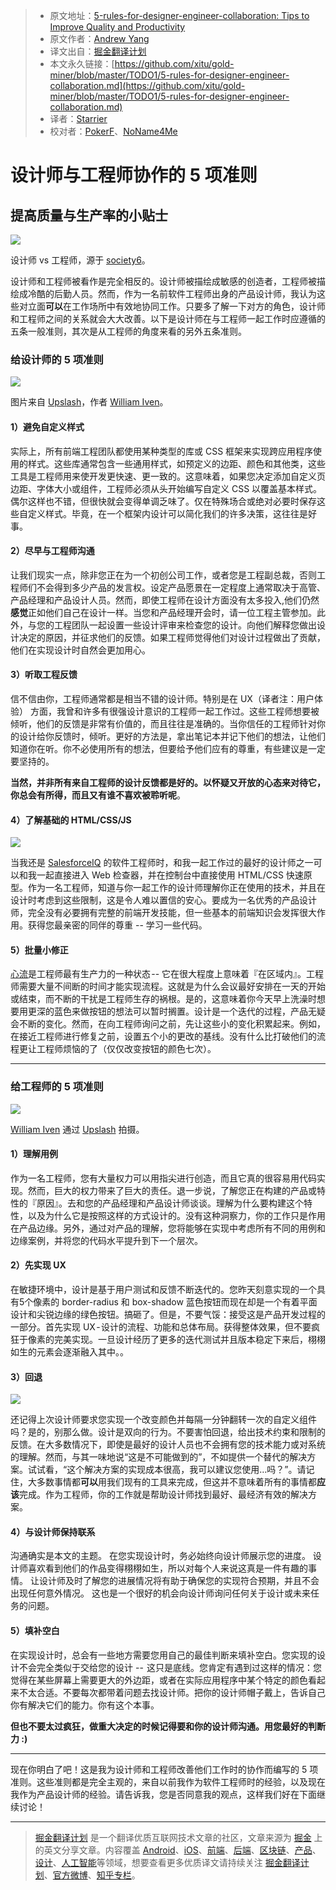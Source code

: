 > * 原文地址：[5-rules-for-designer-engineer-collaboration: Tips to Improve Quality and Productivity](https://medium.com/tradecraft-traction/5-rules-for-designer-engineer-collaboration-182fd74bd09f?ref=uxdesignweekly)
> * 原文作者：[Andrew Yang](https://medium.com/@andrew.yang804?source=post_header_lockup)
> * 译文出自：[掘金翻译计划](https://github.com/xitu/gold-miner)
> * 本文永久链接：[https://github.com/xitu/gold-miner/blob/master/TODO1/5-rules-for-designer-engineer-collaboration.md](https://github.com/xitu/gold-miner/blob/master/TODO1/5-rules-for-designer-engineer-collaboration.md)
> * 译者：[Starrier](https://github.com/Starriers)
> * 校对者：[PokerF](https://github.com/PokerF)、[NoName4Me](https://github.com/NoName4Me)

# 设计师与工程师协作的 5 项准则

## 提高质量与生产率的小贴士

![](https://cdn-images-1.medium.com/max/800/1*hNscHHl45Q6s3dARFiaw0A.jpeg)

设计师 vs 工程师，源于 [society6](https://society6.com/)。

设计师和工程师被看作是完全相反的。设计师被描绘成敏感的创造者，工程师被描绘成冷酷的后勤人员。然而，作为一名前软件工程师出身的产品设计师，我认为这些对立面**可以**在工作场所中有效地协同工作。只要多了解一下对方的角色，设计师和工程师之间的关系就会大大改善。以下是设计师在与工程师一起工作时应遵循的五条一般准则，其次是从工程师的角度来看的另外五条准则。

### 给设计师的 5 项准则

![](https://cdn-images-1.medium.com/max/800/1*RlD_EebvaZt--pxPDmc0rQ.jpeg)

图片来自 [Upslash](https://unsplash.com)，作者 [William Iven](https://unsplash.com/@firmbee)。

#### 1）避免自定义样式

实际上，所有前端工程团队都使用某种类型的库或 CSS 框架来实现跨应用程序使用的样式。这些库通常包含一些通用样式，如预定义的边距、颜色和其他类，这些工具是工程师用来使开发更快速、更一致的。这意味着，如果您决定添加自定义页边距、字体大小或组件，工程师必须从头开始编写自定义 CSS 以覆盖基本样式。偶尔这样也不错，但很快就会变得单调乏味了。仅在特殊场合或绝对必要时保存这些自定义样式。毕竟，在一个框架内设计可以简化我们的许多决策，这往往是好事。

#### 2）尽早与工程师沟通

让我们现实一点，除非您正在为一个初创公司工作，或者您是工程副总裁，否则工程师们不会得到多少产品的发言权。设定产品愿景在一定程度上通常取决于高管、产品经理和产品设计人员。然而，即使工程师在设计方面没有太多投入,他们仍然**感觉**正如他们自己在设计一样。当您和产品经理开会时，请一位工程主管参加。此外，与您的工程团队一起设置一些设计评审来检查您的设计。向他们解释您做出设计决定的原因，并征求他们的反馈。如果工程师觉得他们对设计过程做出了贡献，他们在实现设计时自然会更加用心。

#### 3）听取工程反馈

信不信由你，工程师通常都是相当不错的设计师。特别是在 UX（译者注：用户体验） 方面，我曾和许多有很强设计意识的工程师一起工作过。这些工程师想要被倾听，他们的反馈是非常有价值的，而且往往是准确的。当你信任的工程师针对你的设计给你反馈时，倾听。更好的方法是，拿出笔记本并记下他们的想法，让他们知道你在听。你不必使用所有的想法，但要给予他们应有的尊重，有些建议是一定要坚持的。

**当然，并非所有来自工程师的设计反馈都是好的。以怀疑又开放的心态来对待它，你总会有所得，而且又有谁不喜欢被聆听呢**。

#### 4）了解基础的 HTML/CSS/JS

![](https://cdn-images-1.medium.com/max/800/1*uL5yjFLIeRYvmZR9w3mLHg.png)

当我还是 [SalesforceIQ](https://www.linkedin.com/company/salesforceiq/) 的软件工程师时，和我一起工作过的最好的设计师之一可以和我一起直接进入 Web 检查器，并在控制台中直接使用 HTML/CSS 快速原型。作为一名工程师，知道与你一起工作的设计师理解你正在使用的技术，并且在设计时考虑到这些限制，这是令人难以置信的安心。要成为一名优秀的产品设计师，完全没有必要拥有完整的前端开发技能，但一些基本的前端知识会发挥很大作用。获得您最亲密的同伴的尊重 -- 学习一些代码。

#### 5）批量小修正

[心流](https://en.wikipedia.org/wiki/Flow_%28psychology%29)是工程师最有生产力的一种状态 -- 它在很大程度上意味着『在区域内』。工程师需要大量不间断的时间才能实现流程。这就是为什么会议最好安排在一天的开始或结束，而不断的干扰是工程师生存的祸根。是的，这意味着你今天早上洗澡时想要用更深的蓝色来做按钮的想法可以暂时搁置。设计是一个迭代的过程，产品无疑会不断的变化。然而，在向工程师询问之前，先让这些小的变化积累起来。例如，在接近工程师进行修复之前，设置五个小的更改的基线。没有什么比打破他们的流程更让工程师烦恼的了（仅仅改变按钮的颜色七次）。

* * *

### 给工程师的 5 项准则

![](https://cdn-images-1.medium.com/max/800/1*h-pctC-YtNZT8Os_pb8BxA.jpeg)

[William Iven](https://unsplash.com/@firmbee) 通过 [Upslash](https://unsplash.com) 拍摄。

#### 1）理解用例 

作为一名工程师，您有大量权力可以用指尖进行创造，而且它真的很容易用代码实现。然而，巨大的权力带来了巨大的责任。退一步说，了解您正在构建的产品或特性的『原因』。去和您的产品经理和产品设计师谈谈。理解为什么要构建这个特性，以及为什么它是按照这样的方式设计的。没有这种洞察力，你的工作只是作用在产品边缘。另外，通过对产品的理解，您将能够在实现中考虑所有不同的用例和边缘案例，并将您的代码水平提升到下一个层次。 

#### 2）先实现 UX

在敏捷环境中，设计是基于用户测试和反馈不断迭代的。您昨天刻意实现的一个具有5个像素的 border-radius 和 box-shadow 蓝色按钮而现在却是一个有着平面设计和尖锐边缘的绿色按钮。搞砸了。但是，不要气馁：接受这是产品开发过程的一部分。首先实现 UX - 设计的流程、功能和总体布局。获得整体效果，但不要疯狂于像素的完美实现。一旦设计经历了更多的迭代测试并且版本稳定下来后，栩栩如生的元素会逐渐融入其中。。 

#### 3）回退

![](https://cdn-images-1.medium.com/max/800/1*595UUrTLxUioKqL6TjMaTg.gif)

还记得上次设计师要求您实现一个改变颜色并每隔一分钟翻转一次的自定义组件吗？是的，别那么做。设计是双向的行为。不要害怕回退，给出技术约束和限制的反馈。在大多数情况下，即使是最好的设计人员也不会拥有您的技术能力或对系统的理解。然而，与其一味地说“这是不可能做到的”，不如提供一个替代的解决方案。试试看，“这个解决方案的实现成本很高，我可以建议您使用…吗？”。请记住，大多数事情都**可以**用我们现有的工具来完成，但这并不意味着所有的事情都**应该**完成。作为工程师，你的工作就是帮助设计师找到最好、最经济有效的解决方案。

#### 4）与设计师保持联系

沟通确实是本文的主题。 在您实现设计时，务必始终向设计师展示您的进度。 设计师喜欢看到他们的作品变得栩栩如生，所以对每个人来说这真是一件有趣的事情。 让设计师及时了解您的进展情况将有助于确保您的实现符合预期，并且不会出现任何意外情况。 这也是一个很好的机会向设计师询问任何关于设计或未来任务的问题。

#### 5）填补空白

在实现设计时，总会有一些地方需要您用自己的最佳判断来填补空白。您实现的设计不会完全类似于交给您的设计 --  这只是底线。您肯定有遇到过这样的情况：您觉得在某些屏幕上需要更大的外边距，或者在实际应用程序中某个特定的颜色看起来不太合适。不要每次都带着问题去找设计师。把你的设计师帽子戴上，告诉自己你有解决它们的能力。你有这个本事。

**但也不要太过疯狂，做重大决定的时候记得要和你的设计师沟通。用您最好的判断力 :)**

* * *

现在你明白了吧！这是我为设计师和工程师改善他们工作时的协作而编写的 5 项准则。这些准则都是完全主观的，来自以前我作为软件工程师时的经验，以及现在我作为产品设计师的经验。请告诉我，您是否同意我的观点，这样我们好在下面继续讨论！


---

> [掘金翻译计划](https://github.com/xitu/gold-miner) 是一个翻译优质互联网技术文章的社区，文章来源为 [掘金](https://juejin.im) 上的英文分享文章。内容覆盖 [Android](https://github.com/xitu/gold-miner#android)、[iOS](https://github.com/xitu/gold-miner#ios)、[前端](https://github.com/xitu/gold-miner#前端)、[后端](https://github.com/xitu/gold-miner#后端)、[区块链](https://github.com/xitu/gold-miner#区块链)、[产品](https://github.com/xitu/gold-miner#产品)、[设计](https://github.com/xitu/gold-miner#设计)、[人工智能](https://github.com/xitu/gold-miner#人工智能)等领域，想要查看更多优质译文请持续关注 [掘金翻译计划](https://github.com/xitu/gold-miner)、[官方微博](http://weibo.com/juejinfanyi)、[知乎专栏](https://zhuanlan.zhihu.com/juejinfanyi)。
